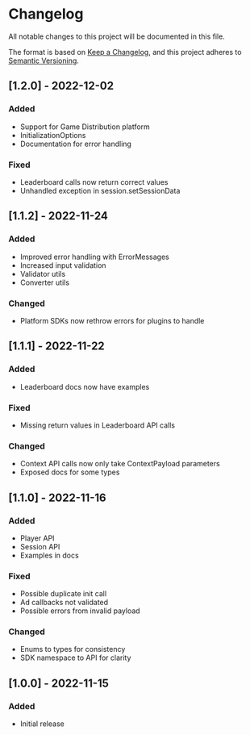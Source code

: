 # Changelog
All notable changes to this project will be documented in this file.

The format is based on [Keep a Changelog](https://keepachangelog.com/en/1.0.0/),
and this project adheres to [Semantic Versioning](https://semver.org/spec/v2.0.0.html).

## [1.2.0] - 2022-12-02
### Added
- Support for Game Distribution platform
- InitializationOptions
- Documentation for error handling

### Fixed
- Leaderboard calls now return correct values
- Unhandled exception in session.setSessionData

## [1.1.2] - 2022-11-24
### Added
- Improved error handling with ErrorMessages
- Increased input validation
- Validator utils
- Converter utils

### Changed
- Platform SDKs now rethrow errors for plugins to handle

## [1.1.1] - 2022-11-22
### Added
- Leaderboard docs now have examples

### Fixed
- Missing return values in Leaderboard API calls

### Changed
- Context API calls now only take ContextPayload parameters
- Exposed docs for some types

## [1.1.0] - 2022-11-16
### Added
- Player API
- Session API
- Examples in docs

### Fixed
- Possible duplicate init call
- Ad callbacks not validated
- Possible errors from invalid payload

### Changed
- Enums to types for consistency
- SDK namespace to API for clarity

## [1.0.0] - 2022-11-15
### Added
- Initial release
